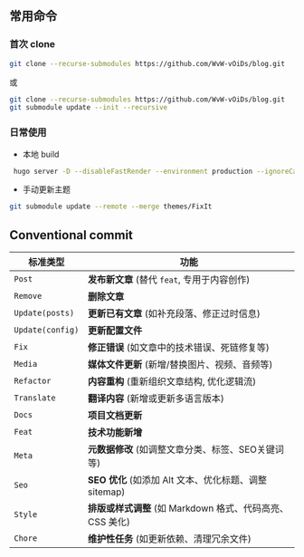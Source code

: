 ## 常用命令

### 首次 clone

```bash
git clone --recurse-submodules https://github.com/WvW-vOiDs/blog.git
```

或

```bash
git clone --recurse-submodules https://github.com/WvW-vOiDs/blog.git
git submodule update --init --recursive
```

### 日常使用

- 本地 build

```bash
 hugo server -D --disableFastRender --environment production --ignoreCache
```

- 手动更新主题

```bash
git submodule update --remote --merge themes/FixIt
```

## Conventional commit

| 标准类型               | 功能                                                                 |
|-----------------     |----------------------------------------------------------------------|
| `Post`               | **发布新文章** (替代 `feat`, 专用于内容创作)                              |
| `Remove`             | **删除文章**                                                          |
| `Update(posts)`      | **更新已有文章** (如补充段落、修正过时信息)                                |
| `Update(config)`     | **更新配置文件**                                                      |
| `Fix`                | **修正错误** (如文章中的技术错误、死链修复等)                              |
| `Media`              | **媒体文件更新** (新增/替换图片、视频、音频等)                             |
| `Refactor`           | **内容重构** (重新组织文章结构, 优化逻辑流)                               |
| `Translate`          | **翻译内容** (新增或更新多语言版本)                                       |
| `Docs`               | **项目文档更新**                                       |
| `Feat`               | **技术功能新增**                                     |
| `Meta`               | **元数据修改** (如调整文章分类、标签、SEO关键词等)                         |
| `Seo`                | **SEO 优化** (如添加 Alt 文本、优化标题、调整 sitemap)                    |
| `Style`              | **排版或样式调整** (如 Markdown 格式、代码高亮、CSS 美化)                 |
| `Chore`              | **维护性任务** (如更新依赖、清理冗余文件)                                 |